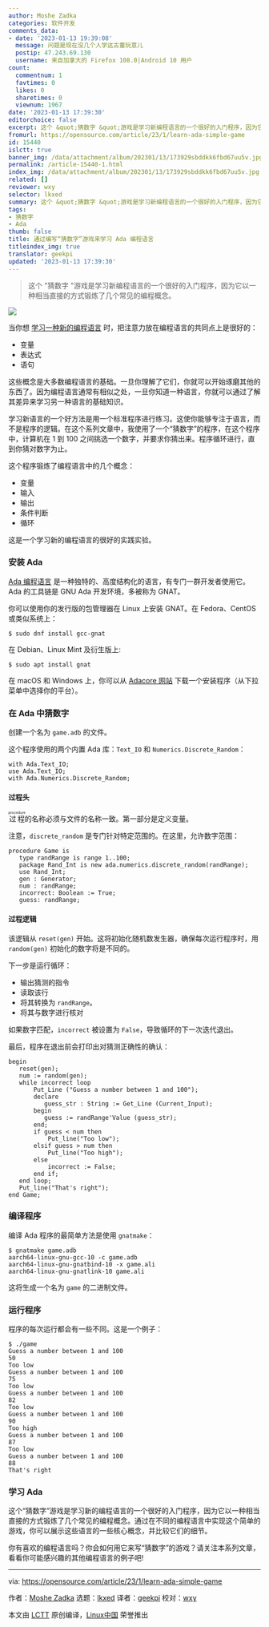 ```yaml
---
author: Moshe Zadka
categories: 软件开发
comments_data:
- date: '2023-01-13 19:39:08'
  message: 问题是现在没几个人学这古董玩意儿
  postip: 47.243.69.130
  username: 来自加拿大的 Firefox 108.0|Android 10 用户
count:
  commentnum: 1
  favtimes: 0
  likes: 0
  sharetimes: 0
  viewnum: 1967
date: '2023-01-13 17:39:30'
editorchoice: false
excerpt: 这个 &quot;猜数字 &quot;游戏是学习新编程语言的一个很好的入门程序，因为它以一种相当直接的方式锻炼了几个常见的编程概念。
fromurl: https://opensource.com/article/23/1/learn-ada-simple-game
id: 15440
islctt: true
banner_img: /data/attachment/album/202301/13/173929sbddkk6fbd67uu5v.jpg
permalink: /article-15440-1.html
index_img: /data/attachment/album/202301/13/173929sbddkk6fbd67uu5v.jpg.thumb.jpg
related: []
reviewer: wxy
selector: lkxed
summary: 这个 &quot;猜数字 &quot;游戏是学习新编程语言的一个很好的入门程序，因为它以一种相当直接的方式锻炼了几个常见的编程概念。
tags:
- 猜数字
- Ada
thumb: false
title: 通过编写“猜数字”游戏来学习 Ada 编程语言
titleindex_img: true
translator: geekpi
updated: '2023-01-13 17:39:30'
---
```



> 
> 这个 "猜数字 "游戏是学习新编程语言的一个很好的入门程序，因为它以一种相当直接的方式锻炼了几个常见的编程概念。
> 
> 
> 


![](/data/attachment/album/202301/13/173929sbddkk6fbd67uu5v.jpg)


当你想 [学习一种新的编程语言](https://opensource.com/article/20/10/learn-any-programming-language) 时，把注意力放在编程语言的共同点上是很好的：


* 变量
* 表达式
* 语句


这些概念是大多数编程语言的基础。一旦你理解了它们，你就可以开始琢磨其他的东西了。因为编程语言通常有相似之处，一旦你知道一种语言，你就可以通过了解其差异来学习另一种语言的基础知识。


学习新语言的一个好方法是用一个标准程序进行练习。这使你能够专注于语言，而不是程序的逻辑。在这个系列文章中，我使用了一个“猜数字”的程序，在这个程序中，计算机在 1 到 100 之间挑选一个数字，并要求你猜出来。程序循环进行，直到你猜对数字为止。


这个程序锻炼了编程语言中的几个概念：


* 变量
* 输入
* 输出
* 条件判断
* 循环


这是一个学习新的编程语言的很好的实践实验。


### 安装 Ada


[Ada 编程语言](https://opensource.com/article/21/10/learn-ada-2021) 是一种独特的、高度结构化的语言，有专门一群开发者使用它。Ada 的工具链是 GNU Ada 开发环境，多被称为 GNAT。


你可以使用你的发行版的包管理器在 Linux 上安装 GNAT。在 Fedora、CentOS 或类似系统上：



```
$ sudo dnf install gcc-gnat

```

在 Debian、Linux Mint 及衍生版上:



```
$ sudo apt install gnat

```

在 macOS 和 Windows 上，你可以从 [Adacore 网站](https://www.adacore.com/download/more) 下载一个安装程序（从下拉菜单中选择你的平台）。


### 在 Ada 中猜数字


创建一个名为 `game.adb` 的文件。


这个程序使用的两个内置 Ada 库：`Text_IO` 和 `Numerics.Discrete_Random`：



```
with Ada.Text_IO;
use Ada.Text_IO;
with Ada.Numerics.Discrete_Random;

```

#### 过程头


<ruby> 过程 <rt>  procedure </rt></ruby> 的名称必须与文件的名称一致。第一部分是定义变量。


注意，`discrete_random` 是专门针对特定范围的。在这里，允许数字范围：



```
procedure Game is
   type randRange is range 1..100;
   package Rand_Int is new ada.numerics.discrete_random(randRange);
   use Rand_Int;
   gen : Generator;
   num : randRange;
   incorrect: Boolean := True;
   guess: randRange;

```

#### 过程逻辑


该逻辑从 `reset(gen)` 开始。这将初始化随机数发生器，确保每次运行程序时，用 `random(gen)` 初始化的数字将是不同的。


下一步是运行循环：


* 输出猜测的指令
* 读取该行
* 将其转换为 `randRange`。
* 将其与数字进行核对


如果数字匹配，`incorrect` 被设置为 `False`，导致循环的下一次迭代退出。


最后，程序在退出前会打印出对猜测正确性的确认：



```
begin
   reset(gen);
   num := random(gen);
   while incorrect loop
       Put_Line ("Guess a number between 1 and 100");
       declare
          guess_str : String := Get_Line (Current_Input);
       begin
          guess := randRange'Value (guess_str);
       end;
       if guess < num then
           Put_line("Too low");
       elsif guess > num then
           Put_line("Too high");
       else
           incorrect := False;
       end if;
   end loop;
   Put_line("That's right");
end Game;

```

### 编译程序


编译 Ada 程序的最简单方法是使用 `gnatmake`：



```
$ gnatmake game.adb
aarch64-linux-gnu-gcc-10 -c game.adb
aarch64-linux-gnu-gnatbind-10 -x game.ali
aarch64-linux-gnu-gnatlink-10 game.ali

```

这将生成一个名为 `game` 的二进制文件。


### 运行程序


程序的每次运行都会有一些不同。这是一个例子：



```
$ ./game 
Guess a number between 1 and 100
50
Too low
Guess a number between 1 and 100
75
Too low
Guess a number between 1 and 100
82
Too low
Guess a number between 1 and 100
90
Too high
Guess a number between 1 and 100
87
Too low
Guess a number between 1 and 100
88
That's right

```

### 学习 Ada


这个“猜数字”游戏是学习新的编程语言的一个很好的入门程序，因为它以一种相当直接的方式锻炼了几个常见的编程概念。通过在不同的编程语言中实现这个简单的游戏，你可以展示这些语言的一些核心概念，并比较它们的细节。


你有喜欢的编程语言吗？你会如何用它来写“猜数字”的游戏？请关注本系列文章，看看你可能感兴趣的其他编程语言的例子吧!




---


via: <https://opensource.com/article/23/1/learn-ada-simple-game>


作者：[Moshe Zadka](https://opensource.com/users/moshez) 选题：[lkxed](https://github.com/lkxed) 译者：[geekpi](https://github.com/geekpi) 校对：[wxy](https://github.com/wxy)


本文由 [LCTT](https://github.com/LCTT/TranslateProject) 原创编译，[Linux中国](https://linux.cn/) 荣誉推出